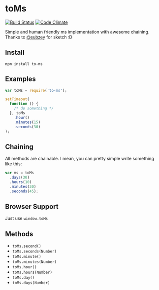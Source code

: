 # toMs

[![Build Status](https://travis-ci.org/shuvalov-anton/to-ms.svg)](https://travis-ci.org/shuvalov-anton/to-ms)
[![Code Climate](https://codeclimate.com/github/shuvalov-anton/to-ms/badges/gpa.svg)](https://codeclimate.com/github/shuvalov-anton/to-ms)

Simple and human friendly ms implementation with awesome chaining. Thanks to [@subzey][1] for sketch :D

[1]: https://github.com/subzey

## Install

```
npm install to-ms
```

## Examples

```js
var toMs = require('to-ms');

setTimeout(
  function () {
    /* do something */
  }, toMs
    .hour()
    .minutes(15)
    .seconds(30)
);
```

## Chaining

All methods are chainable. I mean, you can pretty simple write something like this:

```js
var ms = toMs
  .days(30)
  .hours(10)
  .minutes(30)
  .seconds(45);
```

## Browser Support

Just use `window.toMs`

## Methods

- `toMs.second()`
- `toMs.seconds(Number)`
- `toMs.minute()`
- `toMs.minutes(Number)`
- `toMs.hour()`
- `toMs.hours(Number)`
- `toMs.day()`
- `toMs.days(Number)`
